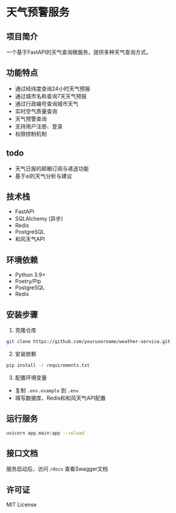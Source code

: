 # 天气预警服务

## 项目简介
一个基于FastAPI的天气查询微服务，提供多种天气查询方式。

## 功能特点
- 通过经纬度查询24小时天气预报
- 通过城市名称查询7天天气预报
- 通过行政编号查询城市天气
- 实时空气质量查询
- 天气预警查询
- 支持用户注册、登录
- 权限控制机制

## todo
- 天气日报的邮箱订阅与递送功能
- 基于ai的天气分析与建议

## 技术栈
- FastAPI
- SQLAlchemy (异步)
- Redis
- PostgreSQL
- 和风天气API

## 环境依赖
- Python 3.9+
- Poetry/Pip
- PostgreSQL
- Redis

## 安装步骤
1. 克隆仓库
```bash
git clone https://github.com/yourusername/weather-service.git
```

2. 安装依赖
```bash
pip install -r requirements.txt
```

3. 配置环境变量
- 复制 `.env.example` 到 `.env`
- 填写数据库、Redis和和风天气API配置

## 运行服务
```bash
uvicorn app.main:app --reload
```

## 接口文档
服务启动后，访问 `/docs` 查看Swagger文档

## 许可证
MIT License
